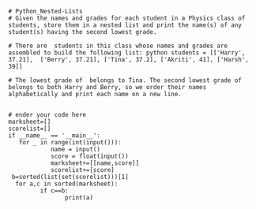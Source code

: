     # Python_Nested-Lists
    # Given the names and grades for each student in a Physics class of  students, store them in a nested list and print the name(s) of any  student(s) having the second lowest grade.

    # There are  students in this class whose names and grades are assembled to build the following list: python students = [['Harry', 37.21],  ['Berry', 37.21], ['Tina', 37.2], ['Akriti', 41], ['Harsh', 39]]

    # The lowest grade of  belongs to Tina. The second lowest grade of  belongs to both Harry and Berry, so we order their names alphabetically and print each name on a new line.


    # ender your code here
    marksheet=[]
    scorelist=[]
    if __name__ == '__main__':
       for _ in range(int(input())):
                name = input()
                score = float(input())
                marksheet+=[[name,score]]
                scorelist+=[score]
     b=sorted(list(set(scorelist)))[1] 
      for a,c in sorted(marksheet):
             if c==b:
                    print(a)
